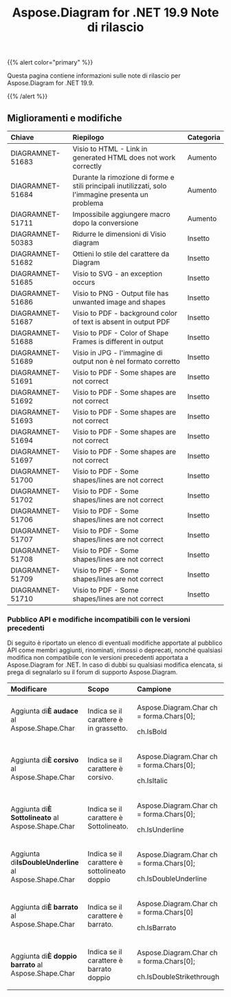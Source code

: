 ﻿---
title: Aspose.Diagram for .NET 19.9 Note di rilascio
type: docs
weight: 40
url: /it/net/aspose-diagram-for-net-19-9-release-notes/
---
{{% alert color="primary" %}} 

Questa pagina contiene informazioni sulle note di rilascio per Aspose.Diagram for .NET 19.9.

{{% /alert %}} 
## **Miglioramenti e modifiche**

|**Chiave**|**Riepilogo**|**Categoria**|
|:- |:- |:- |
|DIAGRAMNET-51683|Visio to HTML - Link in generated HTML does not work correctly|Aumento|
|DIAGRAMNET-51684|Durante la rimozione di forme e stili principali inutilizzati, solo l'immagine presenta un problema|Aumento|
|DIAGRAMNET-51711|Impossibile aggiungere macro dopo la conversione|Aumento|
|DIAGRAMNET-50383|Ridurre le dimensioni di Visio diagram|Insetto|
|DIAGRAMNET-51682|Ottieni lo stile del carattere da Diagram|Insetto|
|DIAGRAMNET-51685|Visio to SVG - an exception occurs|Insetto|
|DIAGRAMNET-51686|Visio to PNG - Output file has unwanted image and shapes|Insetto|
|DIAGRAMNET-51687|Visio to PDF - background color of text is absent in output PDF|Insetto|
|DIAGRAMNET-51688|Visio to PDF - Color of Shape Frames is different in output|Insetto|
|DIAGRAMNET-51689|Visio in JPG - l'immagine di output non è nel formato corretto|Insetto|
|DIAGRAMNET-51691|Visio to PDF - Some shapes are not correct|Insetto|
|DIAGRAMNET-51692|Visio to PDF - Some shapes are not correct|Insetto|
|DIAGRAMNET-51693|Visio to PDF - Some shapes are not correct|Insetto|
|DIAGRAMNET-51694|Visio to PDF - Some shapes are not correct|Insetto|
|DIAGRAMNET-51697|Visio to PDF - Some shapes are not correct|Insetto|
|DIAGRAMNET-51700|Visio to PDF - Some shapes/lines are not correct|Insetto|
|DIAGRAMNET-51702|Visio to PDF - Some shapes/lines are not correct|Insetto|
|DIAGRAMNET-51706|Visio to PDF - Some shapes/lines are not correct|Insetto|
|DIAGRAMNET-51707|Visio to PDF - Some shapes/lines are not correct|Insetto|
|DIAGRAMNET-51708|Visio to PDF - Some shapes/lines are not correct|Insetto|
|DIAGRAMNET-51709|Visio to PDF - Some shapes/lines are not correct|Insetto|
|DIAGRAMNET-51710|Visio to PDF - Some shapes/lines are not correct|Insetto|
### **Pubblico API e modifiche incompatibili con le versioni precedenti**
Di seguito è riportato un elenco di eventuali modifiche apportate al pubblico API come membri aggiunti, rinominati, rimossi o deprecati, nonché qualsiasi modifica non compatibile con le versioni precedenti apportata a Aspose.Diagram for .NET. In caso di dubbi su qualsiasi modifica elencata, si prega di segnalarlo su il forum di supporto Aspose.Diagram.

|**Modificare**|**Scopo**|**Campione**|
|:- |:- |:- |
| Aggiunta di**È audace** al Aspose.Shape.Char|Indica se il carattere è in grassetto.|<p>Aspose.Diagram.Char ch = forma.Chars[0];</p><p>ch.IsBold</p>|
| Aggiunta di**È corsivo** al Aspose.Shape.Char|Indica se il carattere è corsivo.|<p>Aspose.Diagram.Char ch = forma.Chars[0];</p><p>ch.IsItalic</p>|
| Aggiunta di**È Sottolineato** al Aspose.Shape.Char|Indica se il carattere è Sottolineato.|<p>Aspose.Diagram.Char ch = forma.Chars[0];</p><p>ch.IsUnderline</p>|
| Aggiunta di**IsDoubleUnderline** al Aspose.Shape.Char|Indica se il carattere è sottolineato doppio|<p>Aspose.Diagram.Char ch = forma.Chars[0];</p><p>ch.IsDoubleUnderline</p>|
| Aggiunta di**È barrato** al Aspose.Shape.Char|Indica se il carattere è barrato.|<p>Aspose.Diagram.Char ch = forma.Chars[0]</p><p>ch.IsBarrato</p>|
| Aggiunta di**È doppio barrato** al Aspose.Shape.Char|Indica se il carattere è barrato doppio|<p>Aspose.Diagram.Char ch = forma.Chars[0];</p><p>ch.IsDoubleStrikethrough</p>|

